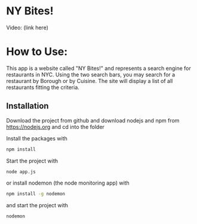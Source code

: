 # NY Bites!

Video: (link here)

# How to Use:

This app is a website called "NY Bites!" and represents a search engine for restaurants in NYC.
Using the two search bars, you may search for a restaurant by Borough or by Cuisine.
The site will display a list of all restaurants fitting the criteria.

## Installation
Download the project from github and download nodejs and npm from https://nodejs.org
and cd into the folder

Install the packages with
``` bash
npm install
```
Start the project with
``` bash
node app.js
```
or install nodemon (the node monitoring app) with
``` bash
npm install -g nodemon
```
and start the project with
``` bash
nodemon
```

